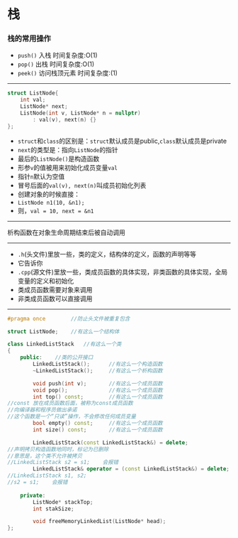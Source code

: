 # 栈
### 栈的常用操作
- `push()`  入栈  时间复杂度:O(1)  
- `pop()`   出栈  时间复杂度:O(1)
- `peek()`  访问栈顶元素  时间复杂度:(1)

---
```cpp
struct ListNode{
    int val;
    ListNode* next;
    ListNode(int v, ListNode* n = nullptr)
        : val(v), next(n) {}
};
```

- `struct`和`class`的区别是：`struct`默认成员是public,`class`默认成员是private
- `next`的类型是：指向`ListNode`的指针
- 最后的`ListNode()`是构造函数
- 形参`v`的值被用来初始化成员变量`val`
- 指针`n`默认为空值
- 冒号后面的`val(v), next(n)`叫成员初始化列表
- 创建对象的时候直接：
- `ListNode n1(10, &n1);`
- 则，`val = 10, next = &n1`

---

析构函数在对象生命周期结束后被自动调用  

---

- `.h`(头文件)里放一些，类的定义，结构体的定义，函数的声明等等
- 它告诉你
- `.cpp`(源文件)里放一些，类成员函数的具体实现，非类函数的具体实现，全局变量的定义和初始化
- 类成员函数需要对象来调用
- 非类成员函数可以直接调用

---

```cpp
#pragma once        //防止头文件被重复包含

struct ListNode;    //有这么一个结构体

class LinkedListStack   //有这么一个类
{
    public:    //类的公开接口
        LinkedListStack();      //有这么一个构造函数
        ~LinkedListStack();     //有这么一个析构函数

        void push(int v);       //有这么一个成员函数
        void pop();             //有这么一个成员函数
        int top() const;        //有这么一个成员函数
//const 放在成员函数后面，被称为const成员函数
//向编译器和程序员做出承诺
//这个函数是一个“只读”操作，不会修改任何成员变量
        bool empty() const;     //有这么一个成员函数
        int size() const;       //有这么一个成员函数

        LinkedListStack(const LinkedListStack&) = delete;
//声明拷贝构造函数地同时，标记为已删除
//意思是，这个类不允许被拷贝
//LinkedListStack s2 = s1;    会报错
        LinkedListStack& operator = (const LinkedListStack&) = delete;
//LinkedListStack s1, s2;
//s2 = s1;    会报错
    
    private:
        ListNode* stackTop;
        int stakSize;

        void freeMemoryLinkedList(ListNode* head);
};
``` 


